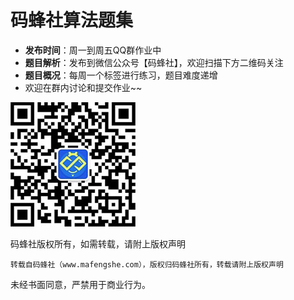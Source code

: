 # 码蜂社算法题集

 - **发布时间**：周一到周五QQ群作业中
 - **题目解析**：发布到微信公众号【码蜂社】，欢迎扫描下方二维码关注
 - **题目概况**：每周一个标签进行练习，题目难度递增
 - 欢迎在群内讨论和提交作业~~

![](./images/qrcode.jpg)

码蜂社版权所有，如需转载，请附上版权声明

```
转载自码蜂社（www.mafengshe.com），版权归码蜂社所有，转载请附上版权声明
```

未经书面同意，严禁用于商业行为。
